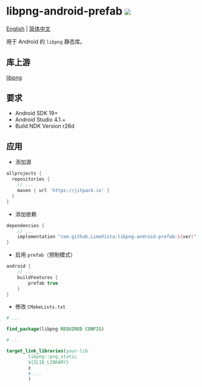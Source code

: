 # libpng-android-prefab [![](https://jitpack.io/v/LimeVista/libpng-android-prefab.svg)](https://jitpack.io/#LimeVista/libpng-android-prefab)

[English](README.md) | [简体中文](README-zhCN.md)

用于 Android 的 `libpng` 静态库。

## 库上游
[libpng](http://www.libpng.org/pub/png/libpng.html)

## 要求
* Android SDK 19+
* Android Studio 4.1.+
* Build NDK Version r26d

## 应用

* 添加源
```groovy
allprojects {
  repositories {
    // ...
    maven { url 'https://jitpack.io' }
  }
}
```

* 添加依赖
```groovy
dependencies {
    // ...
    implementation "com.github.LimeVista:libpng-android-prefab:${ver}"
}
```

* 启用 `prefab`（预制模式）
```groovy
android {
    // ...
    buildFeatures {
        prefab true
    }
}
```
* 修改 `CMakeLists.txt`
```cmake
# ...

find_package(libpng REQUIRED CONFIG)

# ...

target_link_libraries(your-lib
        libpng::png_static
        ${ZLIB_LIBRARY}
        z
        # ...
        )
```
